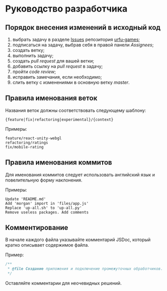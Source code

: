 # Руководство разработчика

## Порядок внесения изменений в исходный код

1. выбрать задачу в разделе [Issues](https://github.com/POWER-OF-YOUTH/urfu-games/issues) репозитория [urfu-games](https://github.com/POWER-OF-YOUTH/urfu-games);
2. подписаться на задачу, выбрав себя в правой панели *Assignees*;
3. создать ветку;
4. выполнить задачу;
5. создать *pull request* для вашей ветки;
6. добавить ссылку на *pull request* в задачу;
7. пройти *code review*;
8. исправить замечания, если необходимо;
9. слить ветку с изменениями в основную ветку *master*.

## Правила именования веток

Названия веток должны соответствовать следующему шаблону:

```
{feature|fix|refactoring|experimental}/{context}
```

Примеры:
```
feature/react-unity-webgl
refactoring/ratings
fix/mobile-rating
```

## Правила именования коммитов

Для именования коммитов следует использовать английский язык и повелительную
форму наклонения.

Примеры:
```
Update 'README.md'
Add 'morgan' import in 'files/app.js'
Replace 'up-all.sh' to 'up-all.py'
Remove useless packages. Add comments
```

## Комментирование

В начале каждого файла указывайте комментарий JSDoc, который кратко описывает содержимое файла.

Пример:
```js
/**
 * @file Создание приложения и подключение промежуточных обработчиков.
 */
```

Оставляйте комментарии для неочевидных решений.
